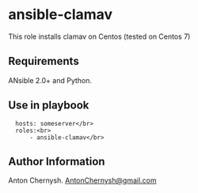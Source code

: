 ansible-clamav
=========
This role installs clamav on Centos (tested on Centos 7)

Requirements
------------
ANsible 2.0+ and Python.

Use in playbook
------------
```- name: Playbook for clamav installation</br>
  hosts: someserver</br>
  roles:<br>
      - ansible-clamav</br>
```
Author Information
------------------
Anton Chernysh. AntonChernysh@gmail.com
